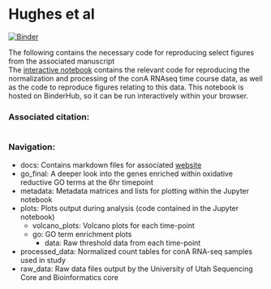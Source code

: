 # Hughes et al

[![Binder](https://mybinder.org/badge_logo.svg)](https://mybinder.org/v2/gh/j-berg/hughes_rnaseq_2019/master)

The following contains the necessary code for reproducing select figures from the associated manuscript   
The [interactive notebook](https://hub.mybinder.org/user/j-berg-hughes_rnaseq_2019-814ivnj8/notebooks/hughes_rnaseq.ipynb) contains the relevant code for reproducing the normalization and processing of the conA RNAseq time course data, as well as the code to reproduce figures relating to this data. This notebook is hosted on BinderHub, so it can be run interactively within your browser.   

### Associated citation:
```

```

### Navigation:
- docs: Contains markdown files for associated [website](https://j-berg.github.io/hughes_rnaseq_2019/)
- go_final: A deeper look into the genes enriched within oxidative reductive GO terms at the 6hr timepoint
- metadata: Metadata matrices and lists for plotting within the Jupyter notebook
- plots: Plots output during analysis (code contained in the Jupyter notebook)
  - volcano_plots: Volcano plots for each time-point
  - go: GO term enrichment plots
    - data: Raw threshold data from each time-point
- processed_data: Normalized count tables for conA RNA-seq samples used in study
- raw_data: Raw data files output by the University of Utah Sequencing Core and Bioinformatics core

